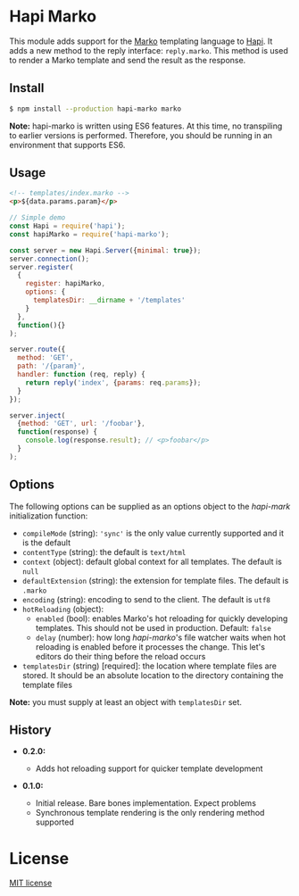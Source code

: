 # Hapi Marko

This module adds support for the [Marko][marko] templating language to
[Hapi][hapi]. It adds a new method to the reply interface: `reply.marko`. This
method is used to render a Marko template and send the result as the response.

## Install

```bash
$ npm install --production hapi-marko marko
```

**Note:** hapi-marko is written using ES6 features. At this time, no
transpiling to earlier versions is performed. Therefore, you should be running
in an environment that supports ES6.

## Usage

```html
<!-- templates/index.marko -->
<p>${data.params.param}</p>
```

```javascript
// Simple demo
const Hapi = require('hapi');
const hapiMarko = require('hapi-marko');

const server = new Hapi.Server({minimal: true});
server.connection();
server.register(
  {
    register: hapiMarko,
    options: {
      templatesDir: __dirname + '/templates'
    }
  },
  function(){}
);

server.route({
  method: 'GET',
  path: '/{param}',
  handler: function (req, reply) {
    return reply('index', {params: req.params});
  }
});

server.inject(
  {method: 'GET', url: '/foobar'},
  function(response) {
    console.log(response.result); // <p>foobar</p>
  }
);
```

## Options

The following options can be supplied as an options object to the *hapi-mark*
initialization function:

* `compileMode` (string): `'sync'` is the only value currently supported and
  it is the default
* `contentType` (string): the default is `text/html`
* `context` (object): default global context for all templates. The default
  is `null`
* `defaultExtension` (string): the extension for template files. The default
  is `.marko`
* `encoding` (string): encoding to send to the client. The default is `utf8`
* `hotReloading` (object):
    * `enabled` (bool): enables Marko's hot reloading for quickly developing
    templates. This should not be used in production. Default: `false`
    * `delay` (number): how long *hapi-marko*'s file watcher waits when
      hot reloading is enabled before it processes the change. This let's editors
      do their thing before the reload occurs
* `templatesDir` (string) [required]: the location where template files are
stored. It should be an absolute location to the directory containing the
template files

**Note:** you must supply at least an object with `templatesDir` set.

## History

+ **0.2.0:**
    + Adds hot reloading support for quicker template development

+ **0.1.0:**
    + Initial release. Bare bones implementation. Expect problems
    + Synchronous template rendering is the only rendering method supported

# License

[MIT license](http://jsumners.mit-license.org/)

[marko]: https://github.com/raptorjs/marko
[hapi]: http://hapijs.com/
[vision]: https://github.com/hapijs/vision
